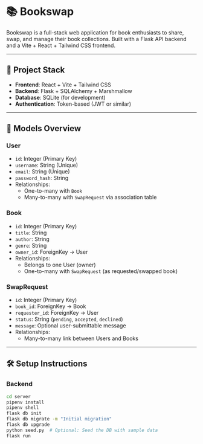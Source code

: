 # 📚 Bookswap

Bookswap is a full-stack web application for book enthusiasts to share, swap, and manage their book collections. Built with a Flask API backend and a Vite + React + Tailwind CSS frontend.

---

## 🚀 Project Stack

- **Frontend**: React + Vite + Tailwind CSS
- **Backend**: Flask + SQLAlchemy + Marshmallow
- **Database**: SQLite (for development)
- **Authentication**: Token-based (JWT or similar)

---

## 🧱 Models Overview

### User
- `id`: Integer (Primary Key)
- `username`: String (Unique)
- `email`: String (Unique)
- `password_hash`: String  
- Relationships:  
  - One-to-many with `Book`
  - Many-to-many with `SwapRequest` via association table

### Book
- `id`: Integer (Primary Key)
- `title`: String
- `author`: String
- `genre`: String
- `owner_id`: ForeignKey → User  
- Relationships:  
  - Belongs to one User (owner)
  - One-to-many with `SwapRequest` (as requested/swapped book)

### SwapRequest
- `id`: Integer (Primary Key)
- `book_id`: ForeignKey → Book
- `requester_id`: ForeignKey → User
- `status`: String (`pending`, `accepted`, `declined`)
- `message`: Optional user-submittable message  
- Relationships:
  - Many-to-many link between Users and Books

---

## 🛠 Setup Instructions

### Backend

```bash
cd server
pipenv install
pipenv shell
flask db init
flask db migrate -m "Initial migration"
flask db upgrade
python seed.py  # Optional: Seed the DB with sample data
flask run
